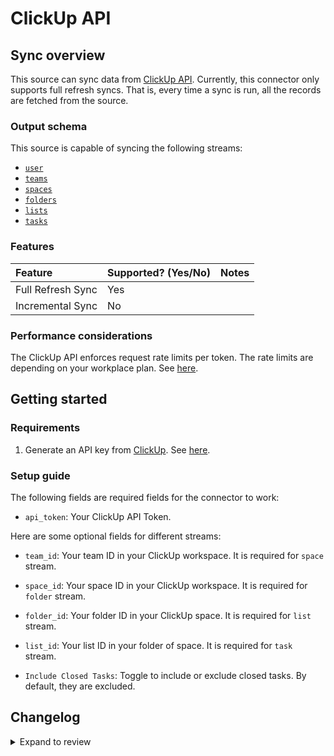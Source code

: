 # ClickUp API

## Sync overview

This source can sync data from [ClickUp API](https://clickup.com/api/). Currently, this connector only supports full refresh syncs. That is, every time a sync is run, all the records are fetched from the source.

### Output schema

This source is capable of syncing the following streams:

- [`user`](https://clickup.com/api/clickupreference/operation/GetAuthorizedUser/)
- [`teams`](https://clickup.com/api/clickupreference/operation/GetAuthorizedTeams/)
- [`spaces`](https://clickup.com/api/clickupreference/operation/GetSpaces/)
- [`folders`](https://clickup.com/api/clickupreference/operation/GetFolders/)
- [`lists`](https://clickup.com/api/clickupreference/operation/GetLists/)
- [`tasks`](https://clickup.com/api/clickupreference/operation/GetTasks)

### Features

| Feature           | Supported? \(Yes/No\) | Notes |
| :---------------- | :-------------------- | :---- |
| Full Refresh Sync | Yes                   |       |
| Incremental Sync  | No                    |       |

### Performance considerations

The ClickUp API enforces request rate limits per token. The rate limits are depending on your workplace plan. See [here](https://clickup.com/api/developer-portal/rate-limits/).

## Getting started

### Requirements

1. Generate an API key from [ClickUp](https://clickup.com/). See [here](https://clickup.com/api/developer-portal/authentication/#generate-your-personal-api-token).

### Setup guide

The following fields are required fields for the connector to work:

- `api_token`: Your ClickUp API Token.

Here are some optional fields for different streams:

- `team_id`: Your team ID in your ClickUp workspace. It is required for `space` stream.

- `space_id`: Your space ID in your ClickUp workspace. It is required for `folder` stream.

- `folder_id`: Your folder ID in your ClickUp space. It is required for `list` stream.

- `list_id`: Your list ID in your folder of space. It is required for `task` stream.

- `Include Closed Tasks`: Toggle to include or exclude closed tasks. By default, they are excluded.

## Changelog

<details>
  <summary>Expand to review</summary>

| Version | Date       | Pull Request                                             | Subject                           |
| :------ | :--------- | :------------------------------------------------------- | :-------------------------------- |
| 0.1.5 | 2024-07-06 | [40936](https://github.com/airbytehq/airbyte/pull/40936) | Update dependencies |
| 0.1.4 | 2024-06-25 | [40478](https://github.com/airbytehq/airbyte/pull/40478) | Update dependencies |
| 0.1.3 | 2024-06-22 | [40061](https://github.com/airbytehq/airbyte/pull/40061) | Update dependencies |
| 0.1.2 | 2024-05-21 | [38501](https://github.com/airbytehq/airbyte/pull/38501) | [autopull] base image + poetry + up_to_date |
| 0.1.1 | 2023-02-10 | [23951](https://github.com/airbytehq/airbyte/pull/23951) | Add optional include Closed Tasks |
| 0.1.0 | 2022-11-07 | [17770](https://github.com/airbytehq/airbyte/pull/17770) | New source |

</details>
